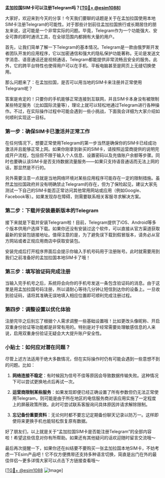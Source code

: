 **孟加拉国SIM卡可以注册Telegram吗？[[TG💪+ @esim1088](https://t.me/s/esim1088)]**

大家好，欢迎来到今天的分享！今天我们要聊的话题是关于在孟加拉国使用本地SIM卡注册Telegram的可能性。对于那些计划前往孟加拉国旅行或长期居住的朋友来说，这可能是一个非常实际的问题。毕竟，Telegram作为一个功能强大、安全可靠的即时通讯工具，在全球范围内都拥有大量的用户。

首先，让我们简单了解一下Telegram的基本情况。Telegram是一款由俄罗斯开发者团队开发的应用程序，它以加密通信和强大的隐私保护功能著称。无论是发送文字消息、语音通话还是视频通话，Telegram都能提供非常流畅且安全的服务。此外，它的跨平台特性也使得用户可以在手机、平板电脑甚至是网页上无缝切换使用。

那么问题来了：在孟加拉国，是否可以用当地的SIM卡来注册并正常使用Telegram呢？

答案是肯定的！只要你的手机能够正常连接到互联网，并且SIM卡本身没有被限制某些特定服务（比如国际流量等），理论上就可以轻松地通过Telegram进行各种操作。不过，在实际操作过程中可能会遇到一些小挑战，下面我会详细为大家介绍如何顺利实现这一目标。

### 第一步：确保SIM卡已激活并正常工作

在任何情况下，想要正常使用Telegram的第一步当然是确保你的SIM卡已经成功激活并且能够正常上网。如果你刚拿到新买的SIM卡，请按照运营商提供的说明完成开户流程，包括但不限于输入个人信息、设置密码以及充值账户余额等步骤。同时也要确认该SIM卡是否支持数据流量服务——如果只支持语音通话而无法上网的话，那显然是不行的。

另外需要注意一点就是当地网络环境对某些应用程序可能存在一定的限制措施。虽然孟加拉国政府并没有明确禁止Telegram的存在，但为了保险起见，建议大家先测试一下自己的SIM卡能否正常访问其他常用网站或应用（例如Google、Facebook等）。如果发现存在障碍，则需要联系相关客服寻求解决方案。

### 第二步：下载并安装最新版本的Telegram

接下来就是下载并安装Telegram啦！目前，Telegram提供了iOS、Android等多个版本供用户选择下载。如果你还没有安装过这个软件，可以直接从官方渠道获取最新的安装包链接地址。值得注意的是，为了避免误下载到假冒版本，请务必从官方网站或者正规应用商店中获取安装包。

安装完成后打开程序界面后会提示你输入手机号码用于注册账号。此时就需要用到我们之前准备好的孟加拉国本地SIM卡了哦！

### 第三步：填写验证码完成注册

当输入完手机号之后，系统将会向你的手机号发送一条包含验证码的消息。由于这里是用孟加拉国号码注册，所以请耐心等待几分钟让短信到达你的设备上。一旦收到验证码，请将其准确无误地填入相应位置即可顺利完成注册过程。

### 第四步：调整设置以优化体验

注册完毕之后别忘了根据个人需求调整一些基础设置哦！比如更改头像昵称、开启双重身份验证等功能都是非常有用的。特别是对于经常需要处理敏感信息的人来说，启用双重身份验证无疑会大大提升账户安全性。

### 小贴士：如何应对潜在问题？

尽管上述方法适用于绝大多数情况，但在实际操作时仍有可能会遇到一些意想不到的问题。比如：

1. **网络连接不稳定**：有时候因为信号不佳等原因会导致数据传输失败。这种情况下可以尝试更换地点后再试一次。
   
2. **运营商限制某些服务**：如果发现即便已经正确设置了所有参数但仍无法正常使用Telegram，则可能是由于所在地区的电信服务商对该应用实施了一定程度上的屏蔽政策所致。此时可尝试联系客服询问具体原因并请求解除限制。

3. **忘记备份重要资料**：无论何时都不要忘记定期备份聊天记录以防万一。这样即使将来更换手机也能轻松恢复原有数据。

好了朋友们，以上就是关于“孟加拉国SIM卡是否能注册Telegram”的全部内容啦！希望这些信息对你有所帮助。如果还有其他疑问的话欢迎随时留言交流哦～

最后再次提醒一下，如果你还在纠结要不要购买一张孟加拉国本地SIM卡，不妨考虑一下Esim产品吧！它不仅方便携带还支持多种语言切换，简直是出门在外的最佳伴侣～更多详情大家可以点击下方链接查看哦～

[[TG💪+ @esim1088](https://t.me/s/esim1088) ![Image](https://i.postimg.cc/4NQfJmqS/Snipaste-2025-05-13-00-14-12.png)]